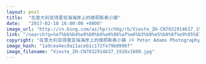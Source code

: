 ```yaml
---
layout: post
title:  "在意大利亚得里亚海海岸上的维耶斯泰小镇"
date:   "2017-02-18 16:00:00 +0800"
image_url: "http://cn.bing.com/az/hprichbg/rb/Vieste_ZH-CN7832914637_1920x1080.jpg"
link: "/search?q=%e7%bb%b4%e8%80%b6%e6%96%af%e6%b3%b0%e5%b0%8f%e9%95%87&form=hpcapt&mkt=zh-cn"
copyright: "在意大利亚得里亚海海岸上的维耶斯泰小镇 (© Peter Adams Photography Ltd/Alamy)"
image_hash: "1a9cea4ec0a11aceb1c172fe79b0990f"
image_filename: "Vieste_ZH-CN7832914637_1920x1080.jpg"
---
```

